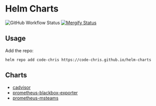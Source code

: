 # Helm Charts

![GitHub Workflow Status](https://img.shields.io/github/workflow/status/code-chris/helm-charts/Release%20Charts?style=flat-square)
[![Mergify Status][mergify-status]][mergify]

[mergify]: https://mergify.io
[mergify-status]: https://img.shields.io/endpoint.svg?url=https://gh.mergify.io/badges/code-chris/helm-charts&style=flat-square

## Usage

Add the repo:

```
helm repo add code-chris https://code-chris.github.io/helm-charts
```

## Charts

- [cadvisor](https://github.com/code-chris/helm-charts/tree/master/charts/cadvisor)
- [prometheus-blackbox-exporter](https://github.com/code-chris/helm-charts/tree/master/charts/prometheus-blackbox-exporter)
- [prometheus-msteams](https://github.com/code-chris/helm-charts/tree/master/charts/prometheus-msteams)
